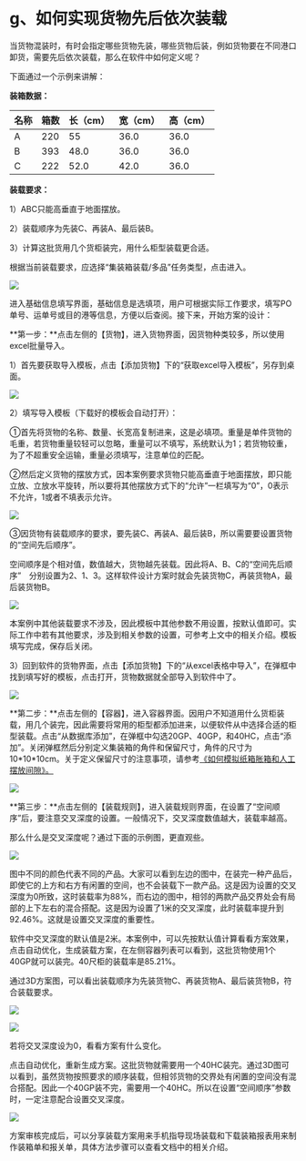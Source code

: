 # g、如何实现货物先后依次装载

当货物混装时，有时会指定哪些货物先装，哪些货物后装，例如货物要在不同港口卸货，需要先后依次装载，那么在软件中如何定义呢？

下面通过一个示例来讲解：

**装箱数据：**

| 名称 | 箱数 | 长（cm） | 宽（cm） | 高（cm） |
| :--- | :--- | :--- | :--- | :--- |
| A | 220 | 55 | 36.0 | 36.0 |
| B | 393 | 48.0 | 36.0 | 36.0 |
| C | 222 | 52.0 | 42.0 | 36.0 |

**装载要求：**

1）ABC只能高垂直于地面摆放。

2）装载顺序为先装C、再装A、最后装B。

3）计算这批货用几个货柜装完，用什么柜型装载更合适。

根据当前装载要求，应选择“集装箱装载/多品”任务类型，点击进入。

![](../../.gitbook/assets/0%20%2810%29.png)

进入基础信息填写界面，基础信息是选填项，用户可根据实际工作要求，填写PO单号、运单号或目的港等信息，方便以后查阅。接下来，开始方案的设计：

**第一步：**点击左侧的【货物】，进入货物界面，因货物种类较多，所以使用excel批量导入。

1）首先要获取导入模板，点击【添加货物】下的“获取excel导入模板”，另存到桌面。

![](../../.gitbook/assets/1%20%2811%29.png)

2）填写导入模板（下载好的模板会自动打开）：

①首先将货物的名称、数量、长宽高复制进来，这是必填项。重量是单件货物的毛重，若货物重量较轻可以忽略，重量可以不填写，系统默认为1；若货物较重，为了不超重安全运输，重量必须填写，注意单位的匹配。

②然后定义货物的摆放方式，因本案例要求货物只能高垂直于地面摆放，即只能立放、立放水平旋转，所以要将其他摆放方式下的“允许”一栏填写为“0”，0表示不允许，1或者不填表示允许。

![](../../.gitbook/assets/2%20%289%29.png)

③因货物有装载顺序的要求，要先装C、再装A、最后装B，所以需要要设置货物的“空间先后顺序”。

空间顺序是个相对值，数值越大，货物越先装载。因此将A、B、C的“空间先后顺序”　分别设置为2、1、3。这样软件设计方案时就会先装货物C，再装货物A，最后装货物B。

![](../../.gitbook/assets/3%20%2811%29.png)

本案例中其他装载要求不涉及，因此模板中其他参数不用设置，按默认值即可。实际工作中若有其他要求，涉及到相关参数的设置，可参考上文中的相关介绍。模板填写完成，保存后关闭。

3）回到软件的货物界面，点击【添加货物】下的“从excel表格中导入”，在弹框中找到填写好的模板，点击打开，货物数据就全部导入到软件中了。

![](../../.gitbook/assets/4%20%286%29.png)

**第二步：**点击左侧的【容器】，进入容器界面。因用户不知道用什么货柜装载，用几个装完，因此需要将常用的柜型都添加进来，以便软件从中选择合适的柜型装载。点击“从数据库添加”，在弹框中勾选20GP、40GP，和40HC，点击“添加”。关闭弹框然后分别定义集装箱的角件和保留尺寸，角件的尺寸为10\*10\*10cm。关于定义保留尺寸的注意事项，请参考[《如何模拟纸箱胀箱和人工摆放间隙》。]()

![](../../.gitbook/assets/5%20%288%29.png)

**第三步：**点击左侧的【装载规则】，进入装载规则界面，在设置了“空间顺序”后，要注意交叉深度的设置。一般情况下，交叉深度数值越大，装载率越高。

那么什么是交叉深度呢？通过下面的示例图，更直观些。

![](../../.gitbook/assets/6%20%287%29.png)

图中不同的颜色代表不同的产品。大家可以看到左边的图中，在装完一种产品后，即使它的上方和右方有闲置的空间，也不会装载下一款产品。这是因为设置的交叉深度为0所致，这时装载率为88%，而右边的图中，相邻的两款产品交界处会有局部的上下左右的混合搭配。这是因为设置了1米的交叉深度，此时装载率提升到92.46%。这就是设置交叉深度的重要性。

软件中交叉深度的默认值是2米。本案例中，可以先按默认值计算看看方案效果，点击自动优化，生成装载方案，在左侧容器列表可以看到，这批货物使用1个40GP就可以装完。40尺柜的装载率是85.21%。

通过3D方案图，可以看出装载顺序为先装货物C、再装货物A、最后装货物B，符合装载要求。

![](../../.gitbook/assets/7%20%284%29.png)

![](../../.gitbook/assets/8%20%282%29.png)

若将交叉深度设为0，看看方案有什么变化。

点击自动优化，重新生成方案。这批货物就需要用一个40HC装完。通过3D图可以看到，虽然货物按照要求的顺序装载，但相邻货物的交界处有闲置的空间没有混合搭配。因此一个40GP装不完，需要用一个40HC。所以在设置“空间顺序”参数时，一定注意配合设置交叉深度。

![](../../.gitbook/assets/9%20%284%29.png)

方案审核完成后，可以分享装载方案用来手机指导现场装载和下载装箱报表用来制作装箱单和报关单，具体方法步骤可以查看文档中的相关介绍。

